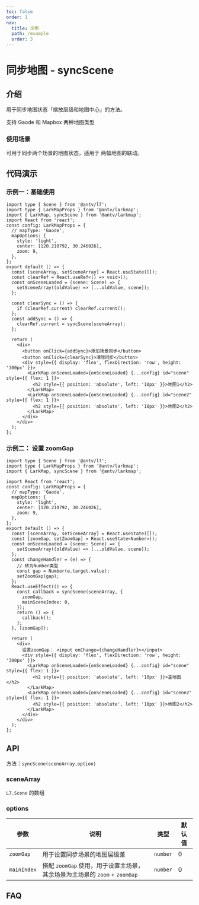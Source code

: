 ```yaml
---
toc: false
order: 1
nav:
  title: 示例
  path: /example
  order: 3
---
```


# 同步地图 - syncScene

## 介绍

用于同步地图状态「缩放层级和地图中心」的方法。

支持 Gaode 和 Mapbox 两种地图类型

### 使用场景

可用于同步两个场景的地图状态，适用于 两幅地图的联动。

## 代码演示

### 示例一：基础使用

```tsx
import type { Scene } from '@antv/l7';
import type { LarkMapProps } from '@antv/larkmap';
import { LarkMap, syncScene } from '@antv/larkmap';
import React from 'react';
const config: LarkMapProps = {
  // mapType: 'Gaode',
  mapOptions: {
    style: 'light',
    center: [120.210792, 30.246026],
    zoom: 9,
  },
};
export default () => {
  const [sceneArray, setSceneArray] = React.useState([]);
  const clearRef = React.useRef<() => void>();
  const onSceneLoaded = (scene: Scene) => {
    setSceneArray((oldValue) => [...oldValue, scene]);
  };

  const clearSync = () => {
    if (clearRef.current) clearRef.current();
  };
  const addSync = () => {
    clearRef.current = syncScene(sceneArray);
  };

  return (
    <div>
      <button onClick={addSync}>添加场景同步</button>
      <button onClick={clearSync}>清除同步</button>
      <div style={{ display: 'flex', flexDirection: 'row', height: '300px' }}>
        <LarkMap onSceneLoaded={onSceneLoaded} {...config} id="scene" style={{ flex: 1 }}>
          <h2 style={{ position: 'absolute', left: '10px' }}>地图1</h2>
        </LarkMap>
        <LarkMap onSceneLoaded={onSceneLoaded} {...config} id="scene2" style={{ flex: 1 }}>
          <h2 style={{ position: 'absolute', left: '10px' }}>地图2</h2>
        </LarkMap>
      </div>
    </div>
  );
};
```

### 示例二： 设置 zoomGap

```tsx
import type { Scene } from '@antv/l7';
import type { LarkMapProps } from '@antv/larkmap';
import { LarkMap, syncScene } from '@antv/larkmap';

import React from 'react';
const config: LarkMapProps = {
  // mapType: 'Gaode',
  mapOptions: {
    style: 'light',
    center: [120.210792, 30.246026],
    zoom: 9,
  },
};
export default () => {
  const [sceneArray, setSceneArray] = React.useState([]);
  const [zoomGap, setZoomGap] = React.useState<Number>();
  const onSceneLoaded = (scene: Scene) => {
    setSceneArray((oldValue) => [...oldValue, scene]);
  };
  const changeHandler = (e) => {
    // 转为Number类型
    const gap = Number(e.target.value);
    setZoomGap(gap);
  };
  React.useEffect(() => {
    const callback = syncScene(sceneArray, {
      zoomGap,
      mainSceneIndex: 0,
    });
    return () => {
      callback();
    };
  }, [zoomGap]);

  return (
    <div>
      设置zoomGap： <input onChange={changeHandler}></input>
      <div style={{ display: 'flex', flexDirection: 'row', height: '300px' }}>
        <LarkMap onSceneLoaded={onSceneLoaded} {...config} id="scene" style={{ flex: 1 }}>
          <h2 style={{ position: 'absolute', left: '10px' }}>主地图</h2>
        </LarkMap>
        <LarkMap onSceneLoaded={onSceneLoaded} {...config} id="scene2" style={{ flex: 1 }}>
          <h2 style={{ position: 'absolute', left: '10px' }}>地图2</h2>
        </LarkMap>
      </div>
    </div>
  );
};
```

## API

方法：`syncScene(sceneArray,option)`

### sceneArray

`L7.Scene` 的数组

### options

| 参数        | 说明                                                                       | 类型     | 默认值 |
| ----------- | -------------------------------------------------------------------------- | -------- | ------ |
| `zoomGap`   | 用于设置同步场景的地图层级差                                               | `number` | 0      |
| `mainIndex` | 搭配 `zoomGap` 使用，用于设置主场景，其余场景为主场景的 `zoom` + `zoomGap` | `number` | 0      |

## FAQ
